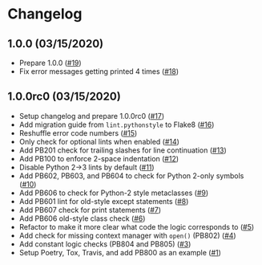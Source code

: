 # Changelog

## 1.0.0 (03/15/2020)

* Prepare 1.0.0 ([#19](https://github.com/pantsbuild/flake8-pantsbuild/pull/19))
* Fix error messages getting printed 4 times ([#18](https://github.com/pantsbuild/flake8-pantsbuild/pull/18))

## 1.0.0rc0 (03/15/2020)

* Setup changelog and prepare 1.0.0rc0 ([#17](https://github.com/pantsbuild/flake8-pantsbuild/pull/17))
* Add migration guide from `lint.pythonstyle` to Flake8 ([#16](https://github.com/pantsbuild/flake8-pantsbuild/pull/16))
* Reshuffle error code numbers ([#15](https://github.com/pantsbuild/flake8-pantsbuild/pull/15))
* Only check for optional lints when enabled ([#14](https://github.com/pantsbuild/flake8-pantsbuild/pull/14))
* Add PB201 check for trailing slashes for line continuation ([#13](https://github.com/pantsbuild/flake8-pantsbuild/pull/13))
* Add PB100 to enforce 2-space indentation ([#12](https://github.com/pantsbuild/flake8-pantsbuild/pull/12))
* Disable Python 2->3 lints by default ([#11](https://github.com/pantsbuild/flake8-pantsbuild/pull/11))
* Add PB602, PB603, and PB604 to check for Python 2-only symbols ([#10](https://github.com/pantsbuild/flake8-pantsbuild/pull/10))
* Add PB606 to check for Python-2 style metaclasses ([#9](https://github.com/pantsbuild/flake8-pantsbuild/pull/9))
* Add PB601 lint for old-style except statements ([#8](https://github.com/pantsbuild/flake8-pantsbuild/pull/8))
* Add PB607 check for print statements ([#7](https://github.com/pantsbuild/flake8-pantsbuild/pull/7))
* Add PB606 old-style class check ([#6](https://github.com/pantsbuild/flake8-pantsbuild/pull/6))
* Refactor to make it more clear what code the logic corresponds to ([#5](https://github.com/pantsbuild/flake8-pantsbuild/pull/5))
* Add check for missing context manager with `open()` (PB802) ([#4](https://github.com/pantsbuild/flake8-pantsbuild/pull/4))
* Add constant logic checks (PB804 and PB805) ([#3](https://github.com/pantsbuild/flake8-pantsbuild/pull/3))
* Setup Poetry, Tox, Travis, and add PB800 as an example ([#1](https://github.com/pantsbuild/flake8-pantsbuild/pull/1))
